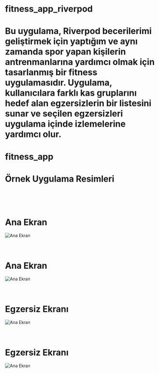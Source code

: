 
# fitness_app_riverpod
Bu uygulama, Riverpod becerilerimi geliştirmek için yaptığım ve aynı zamanda spor yapan kişilerin antrenmanlarına yardımcı olmak için tasarlanmış bir fitness uygulamasıdır. Uygulama, kullanıcılara farklı kas gruplarını hedef alan egzersizlerin bir listesini sunar ve seçilen egzersizleri uygulama içinde izlemelerine yardımcı olur.
=======
# fitness_app


# Örnek Uygulama Resimleri
<br>
<br>
<br>

# Ana Ekran
![Ana Ekran](appImage/home1.png)
<br>
<br>
<br>

# Ana Ekran
![Ana Ekran](appImage/home2.png)
<br>
<br>
<br>

# Egzersiz Ekranı
![Ana Ekran](appImage/name1.png)
<br>
<br>
<br>
# Egzersiz Ekranı
![Ana Ekran](appImage/name2.png)




